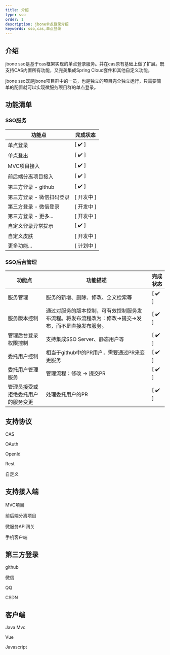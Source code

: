 ```yaml
---
title: 介绍
type: sso
order: 1
description: jbone单点登录介绍
keywords: sso,cas,单点登录
---
```


## 介绍
jbone sso是基于cas框架实现的单点登录服务。并在cas原有基础上做了扩展。既支持CAS内置所有功能，又完美集成Spring Cloud套件和其他自定义功能。

jbone sso既是jbone项目群中的一员，也是独立的项目完全独立运行，只需要简单的配置就可以实现微服务项目群的单点登录。

## 功能清单

### SSO服务
功能点 | 完成状态
---|---
单点登录 |  [ ✔️ ] 
单点登出 |  [ ✔️ ] 
MVC项目接入 |  [ ✔️ ] 
前后端分离项目接入 | [ ✔️ ] 
第三方登录 - github |  [ ✔️ ] 
第三方登录 - 微信扫码登录 |  [ 开发中 ] 
第三方登录 - 微信登录 |  [ 开发中 ] 
第三方登录 - 更多... |  [ 开发中 ] 
自定义登录异常提示 |  [ ✔️ ] 
自定义皮肤 | [ 开发中 ] 
更多功能... | [ 计划中 ] 

### SSO后台管理
功能点 | 功能描述 |  完成状态
---|--- | ---
服务管理 | 服务的新增、删除、修改、全文检索等 | [ ✔️ ] 
服务版本控制 | 通过对服务的版本控制，可有效控制服务发布流程。将发布流程改为：修改->提交->发布，而不是直接发布服务。 |  [ ✔️ ] 
管理后台登录权限控制 | 支持集成SSO Server、静态用户等 | [ ✔️ ] 
委托用户控制 | 相当于github中的PR用户，需要通过PR来变更服务 |  [ ✔️ ] 
委托用户管理服务 | 管理流程：修改 -> 提交PR | [ ✔️ ] 
管理员接受或拒绝委托用户的服务变更 | 处理委托用户的PR |  [ ✔️ ] 



## 支持协议

CAS

OAuth

OpenId

Rest

自定义

## 支持接入端

MVC项目

前后端分离项目

微服务API网关

手机客户端

## 第三方登录

github

微信

QQ

CSDN

## 客户端

Java Mvc

Vue

Javascript


